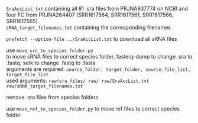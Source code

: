 ```SraAccList.txt``` containing all 81 .sra files from PRJNA937774 on NCBI and four FC from PRJNA264407 (SRR1617564, SRR1617561, SRR1617566, SRR1617565)  
```sRNA_target_filenames.txt``` containing the corresponding filenames  

```prefetch --option-file ../SraAccList.txt``` to download all sRNA files  

use ```move_srr_to_species_folder.py```  
to move sRNA files to correct species folder, fasterq-dump to change .sra to .fastq, setk to change .fastq to .fasta  
arguments are required: ```source_folder, target_folder, source_file_list, target_file_list```  
used arguments: ```raw/sra_files/ raw/ raw/SraAccList.txt raw/sRNA_target_filenames.txt```  

remove .sra files from species folders  

use ```move_ref_to_species_folder.py``` 
to move ref files to correct species folder
